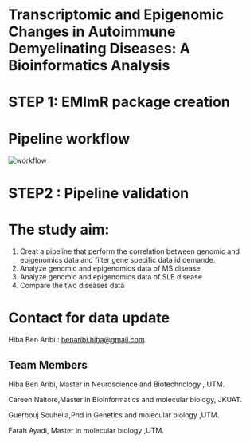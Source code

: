 # Transcriptomic and Epigenomic Changes in  Autoimmune Demyelinating Diseases: A Bioinformatics Analysis

# STEP 1: EMImR package creation
#
#
#

# Pipeline workflow
![workflow](https://user-images.githubusercontent.com/73958439/174091995-b8f8dc44-c54f-4d68-b17a-3f6f25da2d99.png)


# STEP2 : Pipeline validation
# The study aim:
1. Creat a pipeline that perform the correlation between  genomic and epigenomics data and filter gene specific data id demande.
2. Analyze genomic and epigenomics data of MS disease
3. Analyze genomic and epigenomics data of SLE disease
4. Compare the two diseases data

# Contact for data update 
Hiba Ben Aribi : benaribi.hiba@gmail.com


## Team  Members
Hiba Ben Aribi, Master in Neuroscience and Biotechnology , UTM.

Careen Naitore,Master in Bioinformatics and molecular biology, JKUAT.

Guerbouj Souheila,Phd in Genetics and molecular biology ,UTM.

Farah Ayadi, Master in molecular biology ,UTM.





